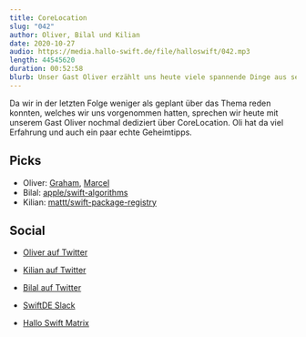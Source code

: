```yaml
---
title: CoreLocation
slug: "042"
author: Oliver, Bilal und Kilian
date: 2020-10-27
audio: https://media.hallo-swift.de/file/halloswift/042.mp3
length: 44545620
duration: 00:52:58
blurb: Unser Gast Oliver erzählt uns heute viele spannende Dinge aus seinen Erfahrungen mit CoreLocation.
---
```


Da wir in der letzten Folge weniger als geplant über das Thema reden konnten, welches wir uns vorgenommen hatten, sprechen wir heute mit unserem Gast Oliver nochmal dediziert über CoreLocation. Oli hat da viel Erfahrung und auch ein paar echte Geheimtipps.

## Picks

- Oliver: [Graham](https://youtu.be/_BbGxpiYFDg), [Marcel](https://youtu.be/kHG_zw75SjE)
- Bilal: [apple/swift-algorithms](https://github.com/apple/swift-algorithms)
- Kilian: [mattt/swift-package-registry](https://github.com/mattt/swift-package-registry)

## Social

- [Oliver auf Twitter](https://twitter.com/OliverEpper)
- [Kilian auf Twitter](https://twitter.com/kiliankoe)
- [Bilal auf Twitter](https://twitter.com/Reffas_Bilal)

- [SwiftDE Slack](https://join.slack.com/t/swiftde/shared_invite/zt-7r4hfpmv-m2CLTofoNTWhRE4v8vyMhg)
- [Hallo Swift Matrix](https://matrix.to/#/#hallo-swift:matrix.org)

